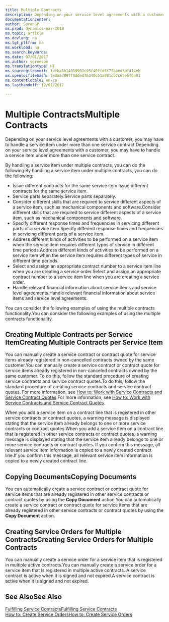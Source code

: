 ```yaml
---
title: Multiple Contracts
description: Depending on your service level agreements with a customer, you may have to handle a service item under more than one service contract.
documentationcenter: 
author: SorenGP
ms.prod: dynamics-nav-2018
ms.topic: article
ms.devlang: na
ms.tgt_pltfrm: na
ms.workload: na
ms.search.keywords: 
ms.date: 07/01/2017
ms.author: sgroespe
ms.translationtype: HT
ms.sourcegitcommit: 1dfba8b14019991c95f40ffd5f7fbaed5df414eb
ms.openlocfilehash: 7e3a5d897f8dded76340c51a001cb7c65e6f0a01
ms.contentlocale: en-ca
ms.lasthandoff: 12/01/2017

---
```

# <a name="multiple-contracts"></a><span data-ttu-id="f39ca-103">Multiple Contracts</span><span class="sxs-lookup"><span data-stu-id="f39ca-103">Multiple Contracts</span></span>
<span data-ttu-id="f39ca-104">Depending on your service level agreements with a customer, you may have to handle a service item under more than one service contract.</span><span class="sxs-lookup"><span data-stu-id="f39ca-104">Depending on your service level agreements with a customer, you may have to handle a service item under more than one service contract.</span></span>  
  
<span data-ttu-id="f39ca-105">By handling a service item under multiple contracts, you can do the following:</span><span class="sxs-lookup"><span data-stu-id="f39ca-105">By handling a service item under multiple contracts, you can do the following:</span></span>  
  
* <span data-ttu-id="f39ca-106">Issue different contracts for the same service item.</span><span class="sxs-lookup"><span data-stu-id="f39ca-106">Issue different contracts for the same service item.</span></span>  
* <span data-ttu-id="f39ca-107">Service parts separately.</span><span class="sxs-lookup"><span data-stu-id="f39ca-107">Service parts separately.</span></span>  
* <span data-ttu-id="f39ca-108">Consider different skills that are required to service different aspects of a service item, such as mechanical components and software.</span><span class="sxs-lookup"><span data-stu-id="f39ca-108">Consider different skills that are required to service different aspects of a service item, such as mechanical components and software.</span></span>  
* <span data-ttu-id="f39ca-109">Specify different response times and frequencies in servicing different parts of a service item.</span><span class="sxs-lookup"><span data-stu-id="f39ca-109">Specify different response times and frequencies in servicing different parts of a service item.</span></span>  
* <span data-ttu-id="f39ca-110">Address different kinds of activities to be performed on a service item when the service item requires different types of service in different time periods.</span><span class="sxs-lookup"><span data-stu-id="f39ca-110">Address different kinds of activities to be performed on a service item when the service item requires different types of service in different time periods.</span></span>  
* <span data-ttu-id="f39ca-111">Select and assign an appropriate contract number to a service item line when you are creating a service order.</span><span class="sxs-lookup"><span data-stu-id="f39ca-111">Select and assign an appropriate contract number to a service item line when you are creating a service order.</span></span>  
* <span data-ttu-id="f39ca-112">Handle relevant financial information about service items and service level agreements.</span><span class="sxs-lookup"><span data-stu-id="f39ca-112">Handle relevant financial information about service items and service level agreements.</span></span>  
  
<span data-ttu-id="f39ca-113">You can consider the following examples of using the multiple contracts functionality.</span><span class="sxs-lookup"><span data-stu-id="f39ca-113">You can consider the following examples of using the multiple contracts functionality.</span></span>  
  
## <a name="creating-multiple-contracts-per-service-item"></a><span data-ttu-id="f39ca-114">Creating Multiple Contracts per Service Item</span><span class="sxs-lookup"><span data-stu-id="f39ca-114">Creating Multiple Contracts per Service Item</span></span>  
<span data-ttu-id="f39ca-115">You can manually create a service contract or contract quote for service items already registered in non-cancelled contracts owned by the same customer.</span><span class="sxs-lookup"><span data-stu-id="f39ca-115">You can manually create a service contract or contract quote for service items already registered in non-canceled contracts owned by the same customer.</span></span> <span data-ttu-id="f39ca-116">To do this, follow the standard procedure of creating service contracts and service contract quotes.</span><span class="sxs-lookup"><span data-stu-id="f39ca-116">To do this, follow the standard procedure of creating service contracts and service contract quotes.</span></span> <span data-ttu-id="f39ca-117">For more information, see [How to: Work with Service Contracts and Service Contract Quotes](service-how-to-create-service-contracts-and-service-contract-quotes.md).</span><span class="sxs-lookup"><span data-stu-id="f39ca-117">For more information, see [How to: Work with Service Contracts and Service Contract Quotes](service-how-to-create-service-contracts-and-service-contract-quotes.md).</span></span>  
  
<span data-ttu-id="f39ca-118">When you add a service item on a contract line that is registered in other service contracts or contract quotes, a warning message is displayed stating that the service item already belongs to one or more service contracts or contract quotes.</span><span class="sxs-lookup"><span data-stu-id="f39ca-118">When you add a service item on a contract line that is registered in other service contracts or contract quotes, a warning message is displayed stating that the service item already belongs to one or more service contracts or contract quotes.</span></span> <span data-ttu-id="f39ca-119">If you confirm this message, all relevant service item information is copied to a newly created contract line.</span><span class="sxs-lookup"><span data-stu-id="f39ca-119">If you confirm this message, all relevant service item information is copied to a newly created contract line.</span></span>  
  
## <a name="copying-documents"></a><span data-ttu-id="f39ca-120">Copying Documents</span><span class="sxs-lookup"><span data-stu-id="f39ca-120">Copying Documents</span></span>  
<span data-ttu-id="f39ca-121">You can automatically create a service contract or contract quote for service items that are already registered in other service contracts or contract quotes by using the **Copy Document** action.</span><span class="sxs-lookup"><span data-stu-id="f39ca-121">You can automatically create a service contract or contract quote for service items that are already registered in other service contracts or contract quotes by using the **Copy Document** action.</span></span>  
  
## <a name="creating-service-orders-for-multiple-contracts"></a><span data-ttu-id="f39ca-122">Creating Service Orders for Multiple Contracts</span><span class="sxs-lookup"><span data-stu-id="f39ca-122">Creating Service Orders for Multiple Contracts</span></span>  
<span data-ttu-id="f39ca-123">You can manually create a service order for a service item that is registered in multiple active contracts.</span><span class="sxs-lookup"><span data-stu-id="f39ca-123">You can manually create a service order for a service item that is registered in multiple active contracts.</span></span> <span data-ttu-id="f39ca-124">A service contract is active when it is signed and not expired.</span><span class="sxs-lookup"><span data-stu-id="f39ca-124">A service contract is active when it is signed and not expired.</span></span>  
  
## <a name="see-also"></a><span data-ttu-id="f39ca-125">See Also</span><span class="sxs-lookup"><span data-stu-id="f39ca-125">See Also</span></span>  
[<span data-ttu-id="f39ca-126">Fulfilling Service Contracts</span><span class="sxs-lookup"><span data-stu-id="f39ca-126">Fulfilling Service Contracts</span></span>](service-fulfill-service-contracts.md)  
[<span data-ttu-id="f39ca-127">How to: Create Service Orders</span><span class="sxs-lookup"><span data-stu-id="f39ca-127">How to: Create Service Orders</span></span>](service-how-to-create-service-orders.md)  

